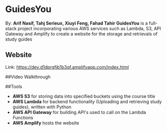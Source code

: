 # GuidesYou

By: **Arif Nasif, Tahj Serieux, Xiuyi Feng, Fahad Tahir**
**GuidesYou** is a full-stack project incorporating various AWS services such as Lambda, S3, API Gateway and Amplify to create a website for the storage and retrievals of study guides

## Website
Link: https://dev.d1dprgfjb1b3qf.amplifyapp.com/index.html

##Video Walkthrough


##Tools
- **AWS S3** for storing data into specified buckets using the course title
- **AWS Lambda** for backend functionality (Uploading and retrieving study guides), written with Python
- **AWS API Gateway** for building API's used to call on the Lambda Functions
- **AWS Amplify** hosts the website
